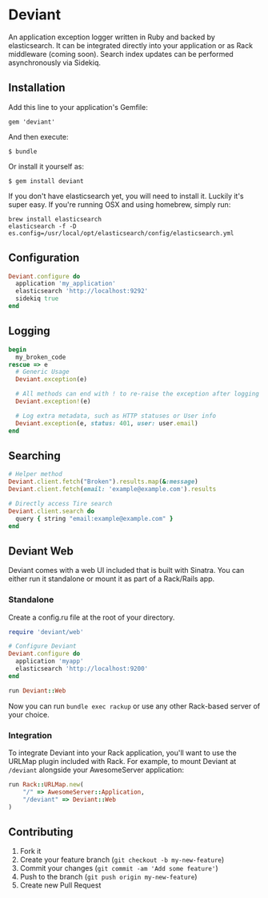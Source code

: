 # Deviant

An application exception logger written in Ruby and backed by elasticsearch. It can be integrated directly into your application or as Rack middleware (coming soon). Search index updates can be performed asynchronously via Sidekiq.

## Installation

Add this line to your application's Gemfile:

    gem 'deviant'

And then execute:

    $ bundle

Or install it yourself as:

    $ gem install deviant

If you don't have elasticsearch yet, you will need to install it. Luckily it's super easy. If you're running OSX and using homebrew, simply run:

```
brew install elasticsearch
elasticsearch -f -D es.config=/usr/local/opt/elasticsearch/config/elasticsearch.yml
```

## Configuration

``` ruby
Deviant.configure do
  application 'my_application'
  elasticsearch 'http://localhost:9292'
  sidekiq true
end
```

## Logging

``` ruby
begin
  my_broken_code
rescue => e
  # Generic Usage
  Deviant.exception(e)

  # All methods can end with ! to re-raise the exception after logging
  Deviant.exception!(e)

  # Log extra metadata, such as HTTP statuses or User info
  Deviant.exception(e, status: 401, user: user.email)
end
```

## Searching

``` ruby
# Helper method
Deviant.client.fetch("Broken").results.map(&:message)
Deviant.client.fetch(email: 'example@example.com').results

# Directly access Tire search
Deviant.client.search do
  query { string "email:example@example.com" }
end
```

## Deviant Web

Deviant comes with a web UI included that is built with Sinatra. You can either run it standalone or mount it as part of a Rack/Rails app.

### Standalone

Create a config.ru file at the root of your directory.

``` ruby
require 'deviant/web'

# Configure Deviant
Deviant.configure do
  application 'myapp'
  elasticsearch 'http://localhost:9200'
end

run Deviant::Web
```

Now you can run `bundle exec rackup` or use any other Rack-based server of your choice.

### Integration

To integrate Deviant into your Rack application, you'll want to use the URLMap plugin included with Rack. For example, to mount Deviant at `/deviant` alongside your AwesomeServer application:

``` ruby
run Rack::URLMap.new(
    "/" => AwesomeServer::Application,
    "/deviant" => Deviant::Web
)
```

## Contributing

1. Fork it
2. Create your feature branch (`git checkout -b my-new-feature`)
3. Commit your changes (`git commit -am 'Add some feature'`)
4. Push to the branch (`git push origin my-new-feature`)
5. Create new Pull Request

